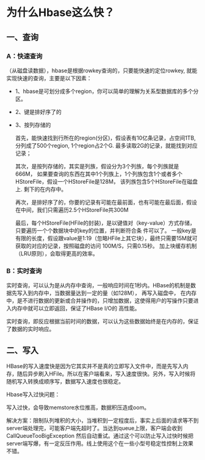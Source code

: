 # 为什么Hbase这么快？

## 一、查询

### A：快速查询

（从磁盘读数据），hbase是根据rowkey查询的，只要能快速的定位rowkey,  就能实现快速的查询，主要是以下因素：

- 1、hbase是可划分成多个region，你可以简单的理解为关系型数据库的多个分区。
- 2、键是排好序了的
- 3、按列存储的

  首先，能快速找到行所在的region(分区)，假设表有10亿条记录，占空间1TB,   分列成了500个region,  1个region占2个G. 最多读取2G的记录，就能找到对应记录； 

   其次，是按列存储的，其实是列族，假设分为3个列族，每个列族就是666M， 如果要查询的东西在其中1个列族上，1个列族包含1个或者多个 HStoreFile，假设一个HStoreFile是128M， 该列族包含5个HStoreFile在磁盘上. 剩下的在内存中。

  再次，是排好序了的，你要的记录有可能在最前面，也有可能在最后面，假设在中间，我们只需遍历2.5个HStoreFile共300M

  最后，每个HStoreFile(HFile的封装)，是以键值对（key-value）方式存储，只要遍历一个个数据块中的key的位置，并判断符合条 件可以了。 一般key是有限的长度，假设跟value是1:19（忽略HFile上其它块），最终只需要15M就可获取的对应的记录，按照磁盘的访问 100M/S，只需0.15秒。 加上块缓存机制（LRU原则），会取得更高的效率。

### B：实时查询
  实时查询，可以认为是从内存中查询，一般响应时间在1秒内。HBase的机制是数据先写入到内存中，当数据量达到一定的量（如128M）， 再写入磁盘中， 在内存中，是不进行数据的更新或合并操作的，只增加数据，这使得用户的写操作只要进入内存中就可以立即返回，保证了HBase I/O的 高性能。

  实时查询，即反应根据当前时间的数据，可以认为这些数据始终是在内存的，保证了数据的实时响应。

## 二、写入

  HBase的写入速度快是因为它其实并不是真的立即写入文件中，而是先写入内存，随后异步刷入HFile。所以在客户端看来，写入速度很快。另外，写入时候将随机写入转换成顺序写，数据写入速度也很稳定。





Hbase写入过快问题：

写入过快，会导致memstore水位推高，数据积压造成oom。

解决方案：限制队列堆积的大小，当堆积到一定程度后，事实上后面的请求等不到server端处理完，可能客户端先超时了。当达到queue上限，客户端会收到CallQueueTooBigException 然后自动重试。通过这个可以防止写入过快时候把server端写爆，有一定反压作用。线上使用这个在一些小型号稳定性控制上效果不错。